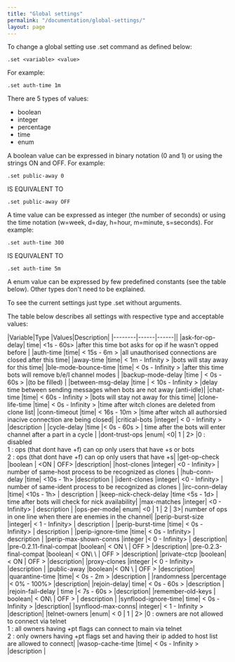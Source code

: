 ```yaml
---
title: "Global settings"
permalink: "/documentation/global-settings/"
layout: page
---
```

To change a global setting use .set command as defined below:

```
.set <variable> <value>
```

For example:

```
.set auth-time 1m
```

There are 5 types of values:

* boolean
* integer
* percentage
* time
* enum

A boolean value can be expressed in binary notation (0 and 1) or using the strings ON and OFF. For example:

```
.set public-away 0
```  

IS EQUIVALENT TO  

```
.set public-away OFF
```

A time value can be expressed as integer (the number of seconds) or using the time notation (w=week, d=day, h=hour, m=minute, s=seconds). For example:

```
.set auth-time 300
```

IS EQUIVALENT TO  

```
.set auth-time 5m
```
 
A enum value can be expressed by few predefined constants (see the table below). Other types don't need to be explained.

To see the current settings just type .set without arguments.

The table below describes all settings with respective type and acceptable values:

|Variable|Type  |Values|Description|
|--------|------|------||
|ask-for-op-delay|	time| 	<1s - 60s\>	     |after this time bot asks for op if he wasn't opped before   |
|auth-time	|time|	< 15s - 6m >	    |all unauthorised connections are closed after this time|
|away-time	|time|	< 1m - Infinity >	|bots will stay away for this time|
|bIe-mode-bounce-time	 |time|	< 0s - Infinity >	 |after this time bots will remove b/e/I channel modes  |
|backup-mode-delay	|time |	< 0s - 60s >	   |(to be filled)  |
|between-msg-delay	|time |	< 10s - Infinity >	 |delay time between sending messages when bots are not away (anti-idle)|
|chat-time	|time|	< 60s - Infinity >	 |bots will stay not away for this time|
|clone-life-time	|time|	< 0s - Infinity >	 |time after witch clones are deleted from clone list|
|conn-timeout	|time|	< 16s - 10m \>	  |time after witch all authorsied inacive connection are being closed|
|critical-bots	|integer|	< 0 - Infinity >	 |description     |
|cycle-delay	|time	|< 0s - 60s >   |	time after the bots will enter channel after a part in a cycle     |
|dont-trust-ops	|enum|	<0\| 1 \| 2\>	|0 : disabled<br>1 : ops (that dont have +f) can op only users that have +s or bots<br>2 : ops (that dont have +f) can op only users that have +s|
|get-op-check	|boolean	| <ON       \| OFF\>	|description|
|host-clones	|integer|	<0 - Infinity>  |	number of same-host process to be recognized as clones |
|hub-conn-delay	|time| <10s - 1h>	 |description        |
|ident-clones	|integer| <0 - Infinity>     |	number of same-ident process to be recognized as clones    |
|irc-conn-delay	|time|	<10s - 1h>  |	description       |
|keep-nick-check-delay	|time	<5s - 1d>    |	time after bots will check for nick availability|
|max-matches	|integer|	<0 - Infinity> |	description    |
|ops-per-mode|	enum|	<0 \| 1 \| 2 \| 3>|	number of ops in one line when there are enemies in the channel|
|perip-burst-size	 |integer|	< 1 - Infinity>  |	description |
|perip-burst-time	 |time|	< 0s - Infinity> |	description    |
|perip-ignore-time	|time|	< 0s - Infinity> |	description    |
|perip-max-shown-conns	|integer	|< 0 - Infinity> |	description|
|pre-0.2.11-final-compat	|boolean|	< ON  \ | OFF >	    |description|
|pre-0.2.3-final-compat	|boolean|	< ON\  \ | OFF >	    |description|
|private-ctcp	|boolean|	< ON \| OFF >	|description|
|proxy-clones	|integer	|< 0 - Infinity\>	  |description    |
|public-away	|boolean|< ON  \ | OFF \>	|description|
|quarantine-time	|time| < 0s - 2m >	|description       |
|randomness	 |percentage	|< 0% - 100%\>	   |description|
|rejoin-delay|	time| < 0s - 60s >	  |description |
|rejoin-fail-delay |	time	 |< 7s - 60s >	  |description|
|remember-old-keys |	boolean|	< ON\ | OFF > |	description  |
|synflood-ignore-time|	time|	< 0s - Infinity >	 |description|
|synflood-max-conns|	integer|	< 1 - Infinity >  |description|
|telnet-owners	|enum|	< 0 \| 1 \| 2\>	|0 : owners are not allowed to connect via telnet<br>1 : all owners having +pt flags can connect to main via telnet<br>2 : only owners having +pt flags set and having their ip added to host list are allowed to connect|
|wasop-cache-time	 |time|	< 0s - Infinity >	|description   |
